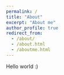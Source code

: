```yaml
---
permalink: /
title: "About"
excerpt: "About me"
author_profile: true
redirect_from: 
  - /about/
  - /about.html
  - /aboutme.html
---
```



Hello world :)
